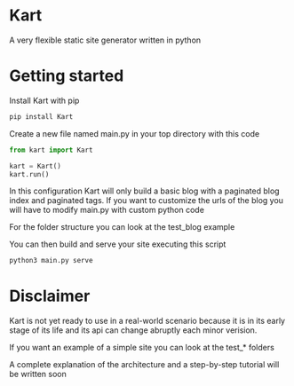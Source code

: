 # Kart
A very flexible static site generator written in python

# Getting started
Install Kart with pip
```bash
pip install Kart
```
Create a new file named main.py in your top directory with this code
```python
from kart import Kart

kart = Kart()
kart.run()
```
In this configuration Kart will only build a basic blog with a paginated blog index and paginated tags. If you want to customize the urls of the blog you will have to modify main.py with custom python code

For the folder structure you can look at the test_blog example

You can then build and serve your site executing this script
```bash
python3 main.py serve
```
# Disclaimer
Kart is not yet ready to use in a real-world scenario because it is in its early stage of its life and its api can change abruptly each minor verision.

If you want an example of a simple site you can look at the test_* folders

A complete explanation of the architecture and a step-by-step tutorial will be written soon
